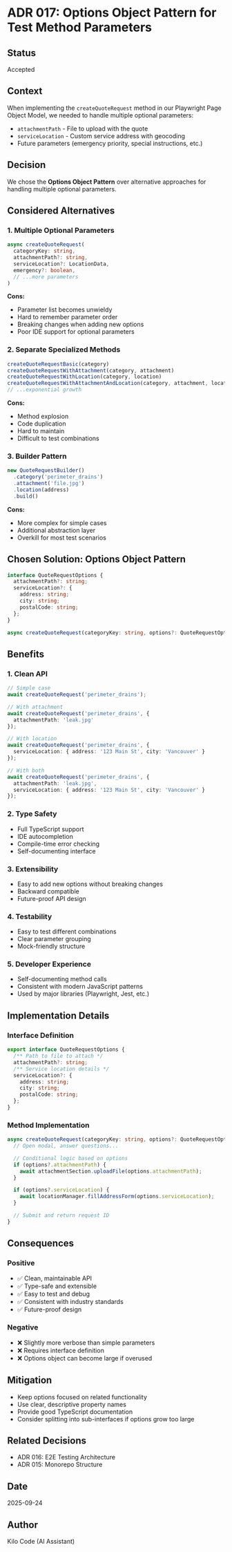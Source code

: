 # ADR 017: Options Object Pattern for Test Method Parameters

## Status
Accepted

## Context
When implementing the `createQuoteRequest` method in our Playwright Page Object Model, we needed to handle multiple optional parameters:

- `attachmentPath` - File to upload with the quote
- `serviceLocation` - Custom service address with geocoding
- Future parameters (emergency priority, special instructions, etc.)

## Decision
We chose the **Options Object Pattern** over alternative approaches for handling multiple optional parameters.

## Considered Alternatives

### 1. Multiple Optional Parameters
```typescript
async createQuoteRequest(
  categoryKey: string,
  attachmentPath?: string,
  serviceLocation?: LocationData,
  emergency?: boolean,
  // ...more parameters
)
```

**Cons:**
- Parameter list becomes unwieldy
- Hard to remember parameter order
- Breaking changes when adding new options
- Poor IDE support for optional parameters

### 2. Separate Specialized Methods
```typescript
createQuoteRequestBasic(category)
createQuoteRequestWithAttachment(category, attachment)
createQuoteRequestWithLocation(category, location)
createQuoteRequestWithAttachmentAndLocation(category, attachment, location)
// ...exponential growth
```

**Cons:**
- Method explosion
- Code duplication
- Hard to maintain
- Difficult to test combinations

### 3. Builder Pattern
```typescript
new QuoteRequestBuilder()
  .category('perimeter_drains')
  .attachment('file.jpg')
  .location(address)
  .build()
```

**Cons:**
- More complex for simple cases
- Additional abstraction layer
- Overkill for most test scenarios

## Chosen Solution: Options Object Pattern

```typescript
interface QuoteRequestOptions {
  attachmentPath?: string;
  serviceLocation?: {
    address: string;
    city: string;
    postalCode: string;
  };
}

async createQuoteRequest(categoryKey: string, options?: QuoteRequestOptions)
```

## Benefits

### 1. **Clean API**
```typescript
// Simple case
await createQuoteRequest('perimeter_drains');

// With attachment
await createQuoteRequest('perimeter_drains', {
  attachmentPath: 'leak.jpg'
});

// With location
await createQuoteRequest('perimeter_drains', {
  serviceLocation: { address: '123 Main St', city: 'Vancouver' }
});

// With both
await createQuoteRequest('perimeter_drains', {
  attachmentPath: 'leak.jpg',
  serviceLocation: { address: '123 Main St', city: 'Vancouver' }
});
```

### 2. **Type Safety**
- Full TypeScript support
- IDE autocompletion
- Compile-time error checking
- Self-documenting interface

### 3. **Extensibility**
- Easy to add new options without breaking changes
- Backward compatible
- Future-proof API design

### 4. **Testability**
- Easy to test different combinations
- Clear parameter grouping
- Mock-friendly structure

### 5. **Developer Experience**
- Self-documenting method calls
- Consistent with modern JavaScript patterns
- Used by major libraries (Playwright, Jest, etc.)

## Implementation Details

### Interface Definition
```typescript
export interface QuoteRequestOptions {
  /** Path to file to attach */
  attachmentPath?: string;
  /** Service location details */
  serviceLocation?: {
    address: string;
    city: string;
    postalCode: string;
  };
}
```

### Method Implementation
```typescript
async createQuoteRequest(categoryKey: string, options?: QuoteRequestOptions): Promise<string> {
  // Open modal, answer questions...

  // Conditional logic based on options
  if (options?.attachmentPath) {
    await attachmentSection.uploadFile(options.attachmentPath);
  }

  if (options?.serviceLocation) {
    await locationManager.fillAddressForm(options.serviceLocation);
  }

  // Submit and return request ID
}
```

## Consequences

### Positive
- ✅ Clean, maintainable API
- ✅ Type-safe and extensible
- ✅ Easy to test and debug
- ✅ Consistent with industry standards
- ✅ Future-proof design

### Negative
- ❌ Slightly more verbose than simple parameters
- ❌ Requires interface definition
- ❌ Options object can become large if overused

## Mitigation
- Keep options focused on related functionality
- Use clear, descriptive property names
- Provide good TypeScript documentation
- Consider splitting into sub-interfaces if options grow too large

## Related Decisions
- ADR 016: E2E Testing Architecture
- ADR 015: Monorepo Structure

## Date
2025-09-24

## Author
Kilo Code (AI Assistant)
